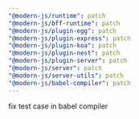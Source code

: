```yaml
---
"@modern-js/runtime": patch
"@modern-js/bff-runtime": patch
"@modern-js/plugin-egg": patch
"@modern-js/plugin-express": patch
"@modern-js/plugin-koa": patch
"@modern-js/plugin-nest": patch
"@modern-js/plugin-server": patch
"@modern-js/server": patch
"@modern-js/server-utils": patch
"@modern-js/babel-compiler": patch
---
```


fix test case in babel compiler
